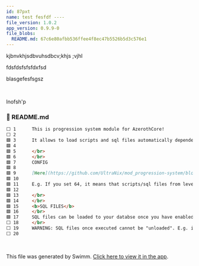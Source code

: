 ```yaml
---
id: 87pxt
name: test fesfdf ----
file_version: 1.0.2
app_version: 0.9.9-0
file_blobs:
  README.md: 67c6e80afbb536ffee4f8ec47b5526b5d3c576e1
---
```


kjbnvkhjsdbvuhsdbcv;khjs ;vjhl




fdsfdsfsfsfdxfsd

blasgefesfsgsz




<br/>

lnofsh'p
<!-- NOTE-swimm-snippet: the lines below link your snippet to Swimm -->
### 📄 README.md
```markdown
⬜ 1      This is progression system module for AzerothCore!
⬜ 2      
🟩 3      It allows to load scripts and sql files automatically dependent on level brackets. It means that once you defined in config which level brackets should be present, all c++ scripts from these brackets are loaded and replaced with "normal" scripts in AzerothCore.
🟩 4      
🟩 5      </br>
🟩 6      </br>
🟩 7      CONFIG
🟩 8      
🟩 9      [Here](https://github.com/UltraNix/mod_progression-system/blob/master/conf/progression_system.conf.dist#L34) you can set which level brackets should be loaded. It'a bitmask, so you can set here multiple brackets to be loaded. [Allowed brackets masks](https://github.com/UltraNix/mod_progression-system/blob/master/src/ProgressionSystem.h#L11)
🟩 10     
🟩 11     E.g. If you set 64, it means that scripts/sql files from level 50-59 - Tier B will be loaded. If you set 127, then all level brackets up to level 60 Tier 1. 0 means nothing - none of the scripts/sqls will be loaded.
🟩 12     
🟩 13     </br>
🟩 14     </br>
🟩 15     <b>SQL FILES</b>
🟩 16     </br>
🟩 17     SQL files can be loaded to your databse once you have enabled auto DB updater in your worldserver config. All sql files should be put in proper folder in order to be loaded within specific level bracket. E.g. sqls related to bracket 40-49 should be put into https://github.com/UltraNix/mod_progression-system/tree/master/src/Bracket_40_49/sql/world
⬜ 18     </br>
⬜ 19     WARNING: SQL files once executed cannot be "unloaded". E.g. if you set in config 30-39 level bracket, then all sql files related to it will be loaded. But if you change your mind and set that config to 20-29 bracket, then the sql files from bracket 30-39 are still in your database and works. If you want to undo the changes done in these sql files, just make a new one sql file and restore the previous state.
⬜ 20     
```

<br/>

This file was generated by Swimm. [Click here to view it in the app](http://localhost:5000/repos/Z2l0aHViJTNBJTNBbW9kLXByb2dyZXNzaW9uLXN5c3RlbSUzQSUzQW1hb3pTd2ltbQ==/docs/87pxt).